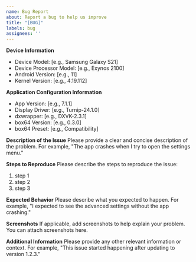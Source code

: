 ```yaml
---
name: Bug Report
about: Report a bug to help us improve
title: "[BUG]"
labels: bug
assignees: ''
---
```


**Device Information**
- Device Model: [e.g., Samsung Galaxy S21]
- Device Processor Model: [e.g., Exynos 2100]
- Android Version: [e.g., 11]
- Kernel Version: [e.g., 4.19.112]

**Application Configuration Information**
- App Version: [e.g., 7.1.1]
- Display Driver: [e.g., Turnip-24.1.0]
- dxwrapper: [e.g., DXVK-2.3.1]
- box64 Version: [e.g., 0.3.0]
- box64 Preset: [e.g., Compatibility]

**Description of the Issue**
Please provide a clear and concise description of the problem. For example, "The app crashes when I try to open the settings menu."

**Steps to Reproduce**
Please describe the steps to reproduce the issue:
1. step 1
2. step 2
3. step 3

**Expected Behavior**
Please describe what you expected to happen. For example, "I expected to see the advanced settings without the app crashing."

**Screenshots**
If applicable, add screenshots to help explain your problem. You can attach screenshots here.

**Additional Information**
Please provide any other relevant information or context. For example, "This issue started happening after updating to version 1.2.3."
